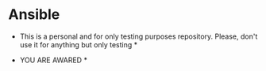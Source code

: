 # Ansible

* This is a personal and for only testing purposes repository. Please, don't use it for anything but only testing *

* YOU ARE AWARED *
